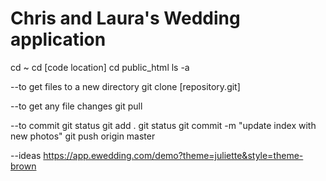 # Chris and Laura's Wedding application

cd ~ 
cd [code location]
cd public_html 
ls -a 

--to get files to a new directory 
git clone [repository.git] 

--to get any file changes 
git pull 

--to commit 
git status 
git add . 
git status 
git commit -m "update index with new photos" 
git push origin master 

--ideas 
https://app.ewedding.com/demo?theme=juliette&style=theme-brown 
